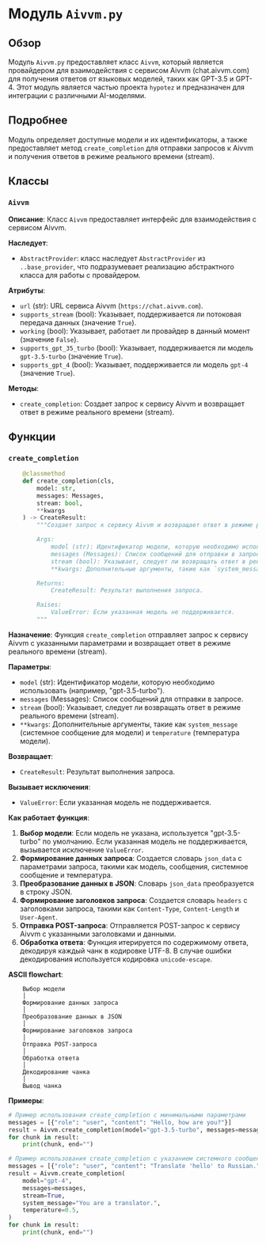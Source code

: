 # Модуль `Aivvm.py`

## Обзор

Модуль `Aivvm.py` предоставляет класс `Aivvm`, который является провайдером для взаимодействия с сервисом Aivvm (chat.aivvm.com) для получения ответов от языковых моделей, таких как GPT-3.5 и GPT-4. Этот модуль является частью проекта `hypotez` и предназначен для интеграции с различными AI-моделями.

## Подробнее

Модуль определяет доступные модели и их идентификаторы, а также предоставляет метод `create_completion` для отправки запросов к Aivvm и получения ответов в режиме реального времени (stream).

## Классы

### `Aivvm`

**Описание**: Класс `Aivvm` предоставляет интерфейс для взаимодействия с сервисом Aivvm.

**Наследует**:
- `AbstractProvider`: класс наследует `AbstractProvider` из `..base_provider`, что подразумевает реализацию абстрактного класса для работы с провайдером.

**Атрибуты**:
- `url` (str): URL сервиса Aivvm (`https://chat.aivvm.com`).
- `supports_stream` (bool): Указывает, поддерживается ли потоковая передача данных (значение `True`).
- `working` (bool): Указывает, работает ли провайдер в данный момент (значение `False`).
- `supports_gpt_35_turbo` (bool): Указывает, поддерживается ли модель `gpt-3.5-turbo` (значение `True`).
- `supports_gpt_4` (bool): Указывает, поддерживается ли модель `gpt-4` (значение `True`).

**Методы**:
- `create_completion`: Создает запрос к сервису Aivvm и возвращает ответ в режиме реального времени (stream).

## Функции

### `create_completion`

```python
    @classmethod
    def create_completion(cls,
        model: str,
        messages: Messages,
        stream: bool,
        **kwargs
    ) -> CreateResult:
        """Создает запрос к сервису Aivvm и возвращает ответ в режиме реального времени (stream).

        Args:
            model (str): Идентификатор модели, которую необходимо использовать (например, "gpt-3.5-turbo").
            messages (Messages): Список сообщений для отправки в запросе.
            stream (bool): Указывает, следует ли возвращать ответ в режиме реального времени (stream).
            **kwargs: Дополнительные аргументы, такие как `system_message` (системное сообщение для модели) и `temperature` (температура модели).

        Returns:
            CreateResult: Результат выполнения запроса.

        Raises:
            ValueError: Если указанная модель не поддерживается.
        """
```

**Назначение**: Функция `create_completion` отправляет запрос к сервису Aivvm с указанными параметрами и возвращает ответ в режиме реального времени (stream).

**Параметры**:
- `model` (str): Идентификатор модели, которую необходимо использовать (например, "gpt-3.5-turbo").
- `messages` (Messages): Список сообщений для отправки в запросе.
- `stream` (bool): Указывает, следует ли возвращать ответ в режиме реального времени (stream).
- `**kwargs`: Дополнительные аргументы, такие как `system_message` (системное сообщение для модели) и `temperature` (температура модели).

**Возвращает**:
- `CreateResult`: Результат выполнения запроса.

**Вызывает исключения**:
- `ValueError`: Если указанная модель не поддерживается.

**Как работает функция**:

1.  **Выбор модели**: Если модель не указана, используется "gpt-3.5-turbo" по умолчанию. Если указанная модель не поддерживается, вызывается исключение `ValueError`.
2.  **Формирование данных запроса**: Создается словарь `json_data` с параметрами запроса, такими как модель, сообщения, системное сообщение и температура.
3.  **Преобразование данных в JSON**: Словарь `json_data` преобразуется в строку JSON.
4.  **Формирование заголовков запроса**: Создается словарь `headers` с заголовками запроса, такими как `Content-Type`, `Content-Length` и `User-Agent`.
5.  **Отправка POST-запроса**: Отправляется POST-запрос к сервису Aivvm с указанными заголовками и данными.
6.  **Обработка ответа**: Функция итерируется по содержимому ответа, декодируя каждый чанк в кодировке UTF-8. В случае ошибки декодирования используется кодировка `unicode-escape`.

**ASCII flowchart**:

```
    Выбор модели
    │
    Формирование данных запроса
    │
    Преобразование данных в JSON
    │
    Формирование заголовков запроса
    │
    Отправка POST-запроса
    │
    Обработка ответа
    │
    Декодирование чанка
    │
    Вывод чанка
```

**Примеры**:

```python
# Пример использования create_completion с минимальными параметрами
messages = [{"role": "user", "content": "Hello, how are you?"}]
result = Aivvm.create_completion(model="gpt-3.5-turbo", messages=messages, stream=True)
for chunk in result:
    print(chunk, end="")

# Пример использования create_completion с указанием системного сообщения и температуры
messages = [{"role": "user", "content": "Translate 'hello' to Russian."}]
result = Aivvm.create_completion(
    model="gpt-4",
    messages=messages,
    stream=True,
    system_message="You are a translator.",
    temperature=0.5,
)
for chunk in result:
    print(chunk, end="")